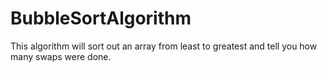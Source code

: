 # BubbleSortAlgorithm
This algorithm will sort out an array from least to greatest and tell you how many swaps were done.
